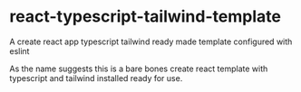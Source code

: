 # react-typescript-tailwind-template
A create react app typescript tailwind ready made template configured with eslint

As the name suggests this is a bare bones create react template with typescript and tailwind installed ready for use.
